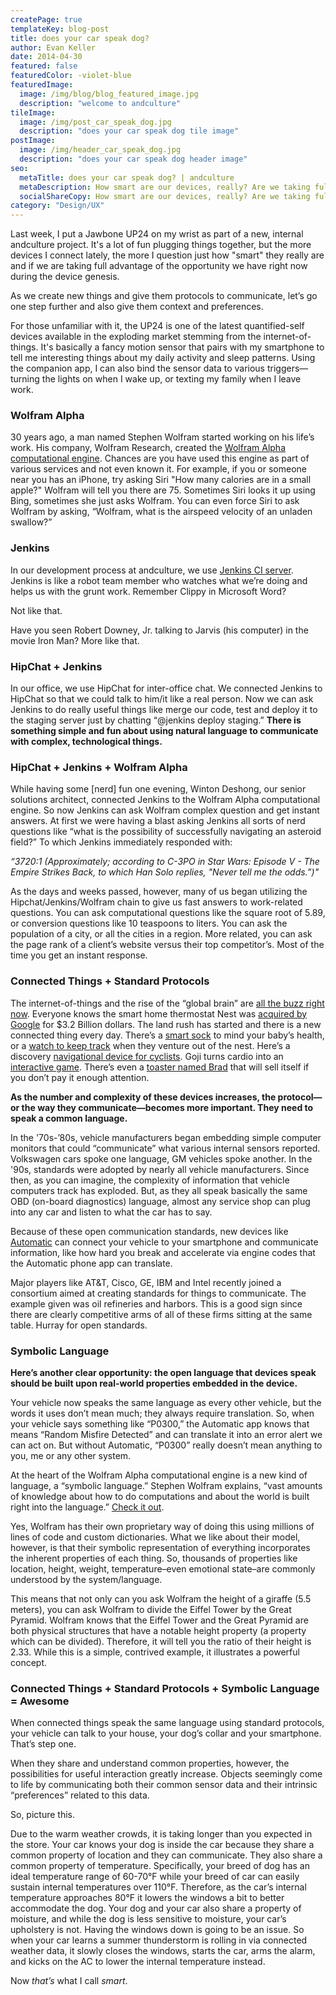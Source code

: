 ```yaml
---
createPage: true
templateKey: blog-post
title: does your car speak dog?
author: Evan Keller
date: 2014-04-30
featured: false
featuredColor: -violet-blue
featuredImage:
  image: /img/blog/blog_featured_image.jpg
  description: "welcome to andculture"
tileImage:
  image: /img/post_car_speak_dog.jpg
  description: "does your car speak dog tile image"
postImage:
  image: /img/header_car_speak_dog.jpg
  description: "does your car speak dog header image"
seo:
  metaTitle: does your car speak dog? | andculture
  metaDescription: How smart are our devices, really? Are we taking full advantage of the opportunity to bring them together with a common language?
  socialShareCopy: How smart are our devices, really? Are we taking full advantage of the opportunity to bring them together with a common language?
category: "Design/UX"
---
```

Last week, I put a Jawbone UP24 on my wrist as part of a new, internal andculture project. It's a lot of fun plugging things together, but the more devices I connect lately, the more I question just how "smart" they really are and if we are taking full advantage of the opportunity we have right now during the device genesis.

As we create new things and give them protocols to communicate, let’s go one step further and also give them context and preferences.

For those unfamiliar with it, the UP24 is one of the latest quantified-self devices available in the exploding market stemming from the internet-of-things. It's basically a fancy motion sensor that pairs with my smartphone to tell me interesting things about my daily activity and sleep patterns. Using the companion app, I can also bind the sensor data to various triggers—turning the lights on when I wake up, or texting my family when I leave work.

### Wolfram Alpha
30 years ago, a man named Stephen Wolfram started working on his life’s work. His company, Wolfram Research, created the [Wolfram Alpha computational engine](https://www.wolframalpha.com/). Chances are you have used this engine as part of various services and not even known it. For example, if you or someone near you has an iPhone, try asking Siri "How many calories are in a small apple?" Wolfram will tell you there are 75. Sometimes Siri looks it up using Bing, sometimes she just asks Wolfram. You can even force Siri to ask Wolfram by asking, “Wolfram, what is the airspeed velocity of an unladen swallow?”

### Jenkins
In our development process at andculture, we use [Jenkins CI server](http://jenkins-ci.org/). Jenkins is like a robot team member who watches what we’re doing and helps us with the grunt work. Remember Clippy in Microsoft Word?

Not like that.

Have you seen Robert Downey, Jr. talking to Jarvis (his computer) in the movie Iron Man? More like that.

### HipChat + Jenkins
In our office, we use HipChat for inter-office chat. We connected Jenkins to HipChat so that we could talk to him/it like a real person. Now we can ask Jenkins to do really useful things like merge our code, test and deploy it to the staging server just by chatting “@jenkins deploy staging.” **There is something simple and fun about using natural language to communicate with complex, technological things.**

### HipChat + Jenkins + Wolfram Alpha
While having some [nerd] fun one evening, Winton Deshong, our senior solutions architect, connected Jenkins to the Wolfram Alpha computational engine. So now Jenkins can ask Wolfram complex question and get instant answers. At first we were having a blast asking Jenkins all sorts of nerd questions like “what is the possibility of successfully navigating an asteroid field?” To which Jenkins immediately responded with:

*“3720:1 (Approximately; according to C-3PO in Star Wars: Episode V - The Empire Strikes Back, to which Han Solo replies, "Never tell me the odds.”)"*

As the days and weeks passed, however, many of us began utilizing the Hipchat/Jenkins/Wolfram chain to give us fast answers to work-related questions. You can ask computational questions like the square root of 5.89, or conversion questions like 10 teaspoons to liters. You can ask the population of a city, or all the cities in a region. More related, you can ask the page rank of a client’s website versus their top competitor’s. Most of the time you get an instant response.

### Connected Things + Standard Protocols
The internet-of-things and the rise of the “global brain” are [all the buzz right now](https://www.linkedin.com/today/post/article/20140324231842-19748378-state-of-innovation-the-global-brain-comes-online). Everyone knows the smart home thermostat Nest was [acquired by Google](http://techcrunch.com/2014/01/13/google-just-bought-connected-device-company-nest-for-3-2b-in-cash/) for $3.2 Billion dollars. The land rush has started and there is a new connected thing every day. There’s a [smart sock](http://www.owletcare.com/) to mind your baby’s health, or a [watch to keep track](https://www.indiegogo.com/projects/hereo-the-first-gps-watch-designed-for-young-kids) when they venture out of the nest. Here’s a discovery [navigational device for cyclists](http://hammerhead.io/). Goji turns cardio into an [interactive game](http://bluegoji.com/). There’s even a [toaster named Brad](http://www.wired.co.uk/news/archive/2014-03/18/addicted-toaster) that will sell itself if you don’t pay it enough attention.

**As the number and complexity of these devices increases, the protocol—or the way they communicate—becomes more important. They need to speak a common language.**

In the '70s-’80s, vehicle manufacturers began embedding simple computer monitors that could “communicate” what various internal sensors reported. Volkswagen cars spoke one language, GM vehicles spoke another. In the '90s, standards were adopted by nearly all vehicle manufacturers. Since then, as you can imagine, the complexity of information that vehicle computers track has exploded. But, as they all speak basically the same OBD (on-board diagnostics) language, almost any service shop can plug into any car and listen to what the car has to say.

Because of these open communication standards, new devices like [Automatic](http://www.automatic.com/) can connect your vehicle to your smartphone and communicate information, like how hard you break and accelerate via engine codes that the Automatic phone app can translate.

Major players like AT&T, Cisco, GE, IBM and Intel recently joined a consortium aimed at creating standards for things to communicate. The example given was oil refineries and harbors. This is a good sign since there are clearly competitive arms of all of these firms sitting at the same table. Hurray for open standards.

### Symbolic Language
**Here’s another clear opportunity: the open language that devices speak should be built upon real-world properties embedded in the device.**

Your vehicle now speaks the same language as every other vehicle, but the words it uses don’t mean much; they always require translation. So, when your vehicle says something like “P0300,” the Automatic app knows that means “Random Misfire Detected” and can translate it into an error alert we can act on. But without Automatic, “P0300” really doesn’t mean anything to you, me or any other system.

At the heart of the Wolfram Alpha computational engine is a new kind of language, a “symbolic language.” Stephen Wolfram explains, “vast amounts of knowledge about how to do computations and about the world is built right into the language.” [Check it out](https://www.youtube.com/watch?v=_P9HqHVPeik).

Yes, Wolfram has their own proprietary way of doing this using millions of lines of code and custom dictionaries. What we like about their model, however, is that their symbolic representation of everything incorporates the inherent properties of each thing. So, thousands of properties like location, height, weight, temperature–even emotional state–are commonly understood by the system/language.

This means that not only can you ask Wolfram the height of a giraffe (5.5 meters), you can ask Wolfram to divide the Eiffel Tower by the Great Pyramid. Wolfram knows that the Eiffel Tower and the Great Pyramid are both physical structures that have a notable height property (a property which can be divided). Therefore, it will tell you the ratio of their height is 2.33. While this is a simple, contrived example, it illustrates a powerful concept.

### Connected Things + Standard Protocols + Symbolic Language = Awesome
When connected things speak the same language using standard protocols, your vehicle can talk to your house, your dog’s collar and your smartphone. That’s step one.

When they share and understand common properties, however, the possibilities for useful interaction greatly increase. Objects seemingly come to life by communicating both their common sensor data and their intrinsic “preferences” related to this data.

So, picture this.

Due to the warm weather crowds, it is taking longer than you expected in the store. Your car knows your dog is inside the car because they share a common property of location and they can communicate. They also share a common property of temperature. Specifically, your breed of dog has an ideal temperature range of 60-70°F while your breed of car can easily sustain internal temperatures over 110°F. Therefore, as the car’s internal temperature approaches 80°F it lowers the windows a bit to better accommodate the dog. Your dog and your car also share a property of moisture, and while the dog is less sensitive to moisture, your car’s upholstery is not. Having the windows down is going to be an issue. So when your car learns a summer thunderstorm is rolling in via connected weather data, it slowly closes the windows, starts the car, arms the alarm, and kicks on the AC to lower the internal temperature instead.

Now *that’s* what I call *smart*.